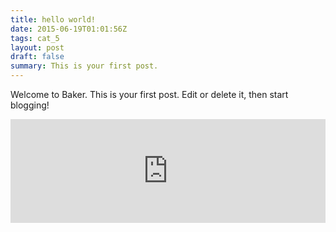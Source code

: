 ```yaml
---
title: hello world!
date: 2015-06-19T01:01:56Z
tags: cat_5
layout: post
draft: false
summary: This is your first post.
---
```


Welcome to Baker. This is your first post. Edit or delete it, then start blogging!

<iframe width="100%" height="166" scrolling="no" frameborder="no" src="https://w.soundcloud.com/player/?url=https%3A//api.soundcloud.com/tracks/121515363&color=ff5500"></iframe>
